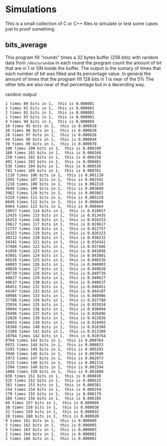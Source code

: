 # Simulations

This is a small collection of C or C++ files to simulate or test some cases
just to proof something.

## bits_average
	
This program fill "rounds" times a 32 bytes buffer (256 bits) with random data
from `/dev/urandom` in each round the program count the amount of bit that are in
1 or ON inside the buffer.
The output is the sumary  of times that each number of bit was filled and its 
percentage value.
In general the amount of times that the program fill 128 bits in 1 is near of 
the 5% The other bits are also near of that percentage but in a decending way.

random output:

```
1 times 89 bits in 1,  this is 0.000001 
1 times 91 bits in 1,  this is 0.000001 
2 times 92 bits in 1,  this is 0.000002 
1 times 93 bits in 1,  this is 0.000001 
4 times 94 bits in 1,  this is 0.000004 
10 times 95 bits in 1,  this is 0.000010 
20 times 96 bits in 1,  this is 0.000020 
28 times 97 bits in 1,  this is 0.000028 
44 times 98 bits in 1,  this is 0.000044 
70 times 99 bits in 1,  this is 0.000070 
100 times 100 bits in 1,  this is 0.000100 
160 times 101 bits in 1,  this is 0.000160 
258 times 102 bits in 1,  this is 0.000258 
401 times 103 bits in 1,  this is 0.000401 
536 times 104 bits in 1,  this is 0.000536 
781 times 105 bits in 1,  this is 0.000781 
1110 times 106 bits in 1,  this is 0.001110 
1592 times 107 bits in 1,  this is 0.001592 
2210 times 108 bits in 1,  this is 0.002210 
3048 times 109 bits in 1,  this is 0.003048 
3962 times 110 bits in 1,  this is 0.003962 
5228 times 111 bits in 1,  this is 0.005228 
6649 times 112 bits in 1,  this is 0.006649 
8464 times 113 bits in 1,  this is 0.008464 
10657 times 114 bits in 1,  this is 0.010657 
13435 times 115 bits in 1,  this is 0.013435 
16253 times 116 bits in 1,  this is 0.016253 
19617 times 117 bits in 1,  this is 0.019617 
22757 times 118 bits in 1,  this is 0.022757 
26323 times 119 bits in 1,  this is 0.026323 
30232 times 120 bits in 1,  this is 0.030232 
34341 times 121 bits in 1,  this is 0.034341 
37466 times 122 bits in 1,  this is 0.037466 
41056 times 123 bits in 1,  this is 0.041056 
43881 times 124 bits in 1,  this is 0.043881 
46526 times 125 bits in 1,  this is 0.046526 
48003 times 126 bits in 1,  this is 0.048003 
49020 times 127 bits in 1,  this is 0.049020 
49739 times 128 bits in 1,  this is 0.049739 
49627 times 129 bits in 1,  this is 0.049627 
48637 times 130 bits in 1,  this is 0.048637 
46451 times 131 bits in 1,  this is 0.046451 
44107 times 132 bits in 1,  this is 0.044107 
40986 times 133 bits in 1,  this is 0.040986 
37788 times 134 bits in 1,  this is 0.037788 
33934 times 135 bits in 1,  this is 0.033934 
30094 times 136 bits in 1,  this is 0.030094 
26496 times 137 bits in 1,  this is 0.026496 
22826 times 138 bits in 1,  this is 0.022826 
19493 times 139 bits in 1,  this is 0.019493 
16368 times 140 bits in 1,  this is 0.016368 
13389 times 141 bits in 1,  this is 0.013389 
10764 times 142 bits in 1,  this is 0.010764 
8764 times 143 bits in 1,  this is 0.008764 
6833 times 144 bits in 1,  this is 0.006833 
5293 times 145 bits in 1,  this is 0.005293 
3940 times 146 bits in 1,  this is 0.003940 
2973 times 147 bits in 1,  this is 0.002973 
2115 times 148 bits in 1,  this is 0.002115 
1594 times 149 bits in 1,  this is 0.001594 
1089 times 150 bits in 1,  this is 0.001089 
830 times 151 bits in 1,  this is 0.000830 
525 times 152 bits in 1,  this is 0.000525 
381 times 153 bits in 1,  this is 0.000381 
254 times 154 bits in 1,  this is 0.000254 
179 times 155 bits in 1,  this is 0.000179 
105 times 156 bits in 1,  this is 0.000105 
69 times 157 bits in 1,  this is 0.000069 
38 times 158 bits in 1,  this is 0.000038 
32 times 159 bits in 1,  this is 0.000032 
20 times 160 bits in 1,  this is 0.000020 
9 times 161 bits in 1,  this is 0.000009 
5 times 162 bits in 1,  this is 0.000005 
3 times 163 bits in 1,  this is 0.000003 
2 times 164 bits in 1,  this is 0.000002 
1 times 166 bits in 1,  this is 0.000001 
```